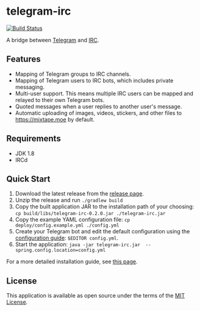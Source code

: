 # telegram-irc
[![Build Status](https://travis-ci.org/stevesoltys/telegram-irc.svg?branch=master)](https://travis-ci.org/stevesoltys/telegram-irc)

A bridge between [Telegram](https://telegram.org/) and [IRC](https://en.wikipedia.org/wiki/Internet_Relay_Chat).

## Features
* Mapping of Telegram groups to IRC channels.
* Mapping of Telegram users to IRC bots, which includes private messaging.
* Multi-user support. This means multiple IRC users can be mapped and relayed to their own Telegram bots.
* Quoted messages when a user replies to another user's message.
* Automatic uploading of images, videos, stickers, and other files to https://mixtape.moe by default.

## Requirements
* JDK 1.8
* IRCd

## Quick Start
1. Download the latest release from the [release page](https://github.com/stevesoltys/telegram-irc/releases).
2. Unzip the release and run `./gradlew build`
3. Copy the built application JAR to the installation path of your choosing: 
`cp build/libs/telegram-irc-0.2.0.jar ./telegram-irc.jar`
4. Copy the example YAML configuration file: 
`cp deploy/config.example.yml ./config.yml`
5. Create your Telegram bot and edit the default configuration using the
[configuration guide](https://github.com/stevesoltys/telegram-irc/wiki/Configuration): `$EDITOR config.yml`.
6. Start the application: `java -jar telegram-irc.jar  --spring.config.location=config.yml`

For a more detailed installation guide, see [this page](https://github.com/stevesoltys/telegram-irc/wiki/Installation).

## License
This application is available as open source under the terms of the [MIT License](http://opensource.org/licenses/MIT).
